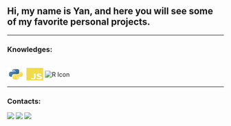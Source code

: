 ## Hi, my name is Yan, and here you will see some of my favorite personal projects.

---

### Knowledges:
<div style="display: inline_block"><br>
  <img align="center" alt="Python Icon" height="30" width="40" src="https://raw.githubusercontent.com/devicons/devicon/master/icons/python/python-original.svg">
  <img align="center" alt="Js Icon" height="30" width="40" src="https://raw.githubusercontent.com/devicons/devicon/master/icons/javascript/javascript-plain.svg">
  <!---<img align="center" alt="HTML Icon" height="30" width="40" src="https://raw.githubusercontent.com/devicons/devicon/master/icons/html5/html5-original.svg">--->
  <!---<img align="center" alt="CSS Icon" height="30" width="40" src="https://raw.githubusercontent.com/devicons/devicon/master/icons/css3/css3-original.svg">--->
  <img align="center" alt="R Icon" height="30" width="40" src="https://cdn.jsdelivr.net/gh/devicons/devicon@latest/icons/r/r-original.svg">
  <!---<img align="center" alt="MySQL Icon" height="80" width="62" src="https://cdn.jsdelivr.net/gh/devicons/devicon/icons/mysql/mysql-original-wordmark.svg">--->         
</div>
 
 ---
 
### Contacts:
<div> 
  <a href = "mailto:yanmano@gmail.com"><img src="https://img.shields.io/badge/Gmail-D14836?style=for-the-badge&logo=gmail&logoColor=white" target="_blank"></a> 
  <a href="https://whatsa.me/5548999940856" target="_blank"><img src="https://img.shields.io/badge/WhatsApp-25D366?style=for-the-badge&logo=whatsapp&logoColor=white" target="_blank"></a>
  <a href = "https://www.linkedin.com/in/yan-manica-oehling-260b452ab/"><img src="https://img.shields.io/badge/LinkedIn-0077B5?style=for-the-badge&logo=linkedin&logoColor=white" target="_blank"></a> 
</div>
